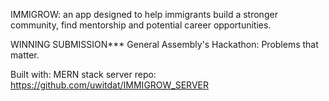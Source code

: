 IMMIGROW: an app designed to help immigrants build a stronger community, find mentorship and potential career opportunities.

WINNING SUBMISSION*** General Assembly's Hackathon: Problems that matter.

Built with: MERN stack
server repo:
https://github.com/uwitdat/IMMIGROW_SERVER
